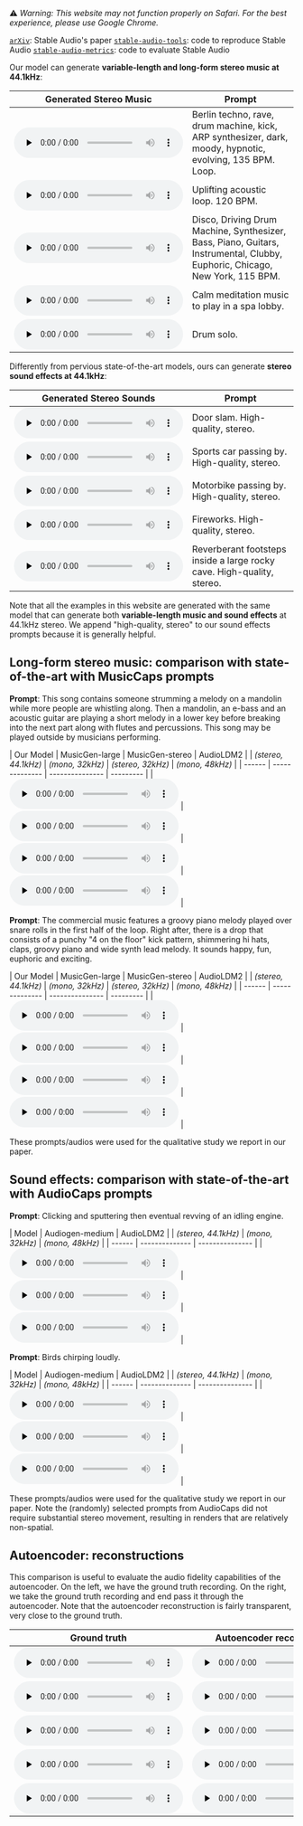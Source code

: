 ⚠️ *Warning: This website may not function properly on Safari. For the best experience, please use Google Chrome.*

[`arXiv`](https://arxiv.org/abs/2402.04825): Stable Audio's paper
[`stable-audio-tools`](https://github.com/Stability-AI/stable-audio-tools): code to reproduce Stable Audio
[`stable-audio-metrics`](https://github.com/Stability-AI/stable-audio-metrics): code to evaluate Stable Audio

Our model can generate **variable-length and long-form stereo music at 44.1kHz**:

| Generated Stereo Music | Prompt |
| --------------- | ------ |
| <audio controls preload=none><source src="audio/berlin-techno-rave-drum-machine-kick-ARP-synthesizer-dark-moody-hypnotic-evolving-135-bpm.wav" type="audio/mpeg">Audio not supported by your browser.</audio> | Berlin techno, rave, drum machine, kick, ARP synthesizer, dark, moody, hypnotic, evolving, 135 BPM. Loop. |
| <audio controls preload=none><source src="audio/uplifting-acoustic-loop-120-bpm.wav" type="audio/mpeg">Audio not supported by your browser.</audio> | Uplifting acoustic loop. 120 BPM. |
| <audio controls preload=none><source src="audio/Disco, Driving Drum Machine, Synthesizer, Bass, Piano, Guitars, Instrumental, Clubby, Euphoric, Chicago, New York, 115 BPM.wav" type="audio/mpeg">Audio not supported by your browser.</audio> | Disco, Driving Drum Machine, Synthesizer, Bass, Piano, Guitars, Instrumental, Clubby, Euphoric, Chicago, New York, 115 BPM. |
| <audio controls preload=none><source src="audio/Calm meditation music to play in a spa lobby.wav" type="audio/mpeg">Audio not supported by your browser.</audio> | Calm meditation music to play in a spa lobby. |
| <audio controls preload=none><source src="audio/drum solo.wav" type="audio/mpeg">Audio not supported by your browser.</audio> | Drum solo. |

Differently from pervious state-of-the-art models, ours can generate **stereo sound effects at 44.1kHz**:

| Generated Stereo Sounds | Prompt |
| --------------- | ------ |
| <audio controls preload=none><source src="audio/door-slam-high-quality-stereo.wav" type="audio/mpeg">Audio not supported by your browser.</audio> | Door slam. High-quality, stereo. |
| <audio controls preload=none><source src="audio/sports-car-passing-by-high-quality-stereo.wav" type="audio/mpeg">Audio not supported by your browser.</audio> | Sports car passing by. High-quality, stereo. |
| <audio controls preload=none><source src="audio/motorbike-passing-by-high-quality-stereo.wav" type="audio/mpeg">Audio not supported by your browser.</audio> | Motorbike passing by. High-quality, stereo. |
| <audio controls preload=none><source src="audio/fireworks-high-quality-stereo.wav" type="audio/mpeg">Audio not supported by your browser.</audio> | Fireworks. High-quality, stereo. |
| <audio controls preload=none><source src="audio/reverberant-foot-steps-inside-a-large-rocky-cave-high-quality-stereo.wav" type="audio/mpeg">Audio not supported by your browser.</audio> | Reverberant footsteps inside a large rocky cave. High-quality, stereo. |

Note that all the examples in this website are generated with the same model that can generate both **variable-length music and sound effects** at 44.1kHz stereo. We append "high-quality, stereo" to our sound effects prompts because it is generally helpful.

## Long-form stereo music: comparison with state-of-the-art with MusicCaps prompts

**Prompt**: This song contains someone strumming a melody on a mandolin while more people are whistling along. Then a mandolin, an e-bass and an acoustic guitar are playing a short melody in a lower key before breaking into the next part along with flutes and percussions. This song may be played outside by musicians performing. 

| Our Model | MusicGen-large | MusicGen-stereo | AudioLDM2 | 
| *(stereo, 44.1kHz)* | *(mono, 32kHz)* | *(stereo, 32kHz)* | *(mono, 48kHz)* |
| ------ | -------------- | --------------- | --------- |
| <audio controls preload=none><source src="audio/ZTVMsW1h3bI_stableaudio.wav" type="audio/mpeg">Audio not supported by your browser.</audio> | <audio controls preload=none><source src="audio/ZTVMsW1h3bI_musicgenlarge.wav" type="audio/mpeg">Audio not supported by your browser.</audio> | <audio controls preload=none><source src="audio/ZTVMsW1h3bI_musicgenstereo.wav" type="audio/mpeg">Audio not supported by your browser.</audio> | <audio controls preload=none><source src="audio/ZTVMsW1h3bI_audioldm248k_stereo.wav" type="audio/mpeg">Audio not supported by your browser.</audio> |

**Prompt**: The commercial music features a groovy piano melody played over snare rolls in the first half of the loop. Right after, there is a drop that consists of a punchy "4 on the floor" kick pattern, shimmering hi hats, claps, groovy piano and wide synth lead melody. It sounds happy, fun, euphoric and exciting.

| Our Model | MusicGen-large | MusicGen-stereo | AudioLDM2 | 
| *(stereo, 44.1kHz)* | *(mono, 32kHz)* | *(stereo, 32kHz)* | *(mono, 48kHz)* |
| ------ | -------------- | --------------- | --------- |
| <audio controls preload=none><source src="audio/ZK5M3DZejzk_stableaudio.wav" type="audio/mpeg">Audio not supported by your browser.</audio> | <audio controls preload=none><source src="audio/ZK5M3DZejzk_musicgenlarge.wav" type="audio/mpeg">Audio not supported by your browser.</audio> | <audio controls preload=none><source src="audio/ZK5M3DZejzk_musicgenstereo.wav" type="audio/mpeg">Audio not supported by your browser.</audio> | <audio controls preload=none><source src="audio/ZK5M3DZejzk_audioldm248k_stereo.wav" type="audio/mpeg">Audio not supported by your browser.</audio> |

These prompts/audios were used for the qualitative study we report in our paper.

## Sound effects: comparison with state-of-the-art with AudioCaps prompts

**Prompt**: Clicking and sputtering then eventual revving of an idling engine.

| Model | Audiogen-medium | AudioLDM2 |
| *(stereo, 44.1kHz)* | *(mono, 32kHz)* | *(mono, 48kHz)* |
| ------ | -------------- | --------------- | 
| <audio controls preload=none><source src="audio/103136_stableaudio_audio.wav" type="audio/mpeg">Audio not supported by your browser.</audio> | <audio controls preload=none><source src="audio/103136_audiogen_stereo.wav" type="audio/mpeg">Audio not supported by your browser.</audio> | <audio controls preload=none><source src="audio/103136_audioldm248k_stereo.wav" type="audio/mpeg">Audio not supported by your browser.</audio> |

**Prompt**: Birds chirping loudly.

| Model | Audiogen-medium | AudioLDM2 |
| *(stereo, 44.1kHz)* | *(mono, 32kHz)* | *(mono, 48kHz)* |
| ------ | -------------- | --------------- | 
| <audio controls preload=none><source src="audio/37008_stableaudio_audio.wav" type="audio/mpeg">Audio not supported by your browser.</audio> | <audio controls preload=none><source src="audio/37008_audiogen_stereo.wav" type="audio/mpeg">Audio not supported by your browser.</audio> | <audio controls preload=none><source src="audio/37008_audioldm248k_stereo.wav" type="audio/mpeg">Audio not supported by your browser.</audio> |

These prompts/audios were used for the qualitative study we report in our paper. Note the (randomly) selected prompts from AudioCaps did not require substantial stereo movement, resulting in renders that are relatively non-spatial.

## Autoencoder: reconstructions

This comparison is useful to evaluate the audio fidelity capabilities of the autoencoder. On the left, we have the ground truth recording. On the right, we take the ground truth recording and end pass it through the autoencoder. Note that the autoencoder reconstruction is fairly transparent, very close to the ground truth.

| Ground truth | Autoencoder reconstruction |
|-|-|
| <audio controls preload=none><source src="audio/1197.flac" type="audio/mpeg">Your browser does not support the audio element.</audio> | <audio controls preload=none><source src="audio/1197_ae.wav" type="audio/mpeg">Your browser does not support the audio element.</audio> |
| <audio controls preload=none><source src="audio/1243.flac" type="audio/mpeg">Your browser does not support the audio element.</audio> | <audio controls preload=none><source src="audio/1243_ae.wav" type="audio/mpeg">Your browser does not support the audio element.</audio> |
| <audio controls preload=none><source src="audio/233076.flac" type="audio/mpeg">Your browser does not support the audio element.</audio> | <audio controls preload=none><source src="audio/233076_ae.wav" type="audio/mpeg">Your browser does not support the audio element.</audio> |
| <audio controls preload=none><source src="audio/451.flac" type="audio/mpeg">Your browser does not support the audio element.</audio> | <audio controls preload=none><source src="audio/451_ae.wav" type="audio/mpeg">Your browser does not support the audio element.</audio> |
| <audio controls preload=none><source src="audio/206251.flac" type="audio/mpeg">Your browser does not support the audio element.</audio> | <audio controls preload=none><source src="audio/206251_ae.wav" type="audio/mpeg">Your browser does not support the audio element.</audio> |
